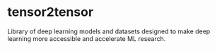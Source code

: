# tensor2tensor
Library of deep learning models and datasets designed to make deep learning more accessible and accelerate ML research.
